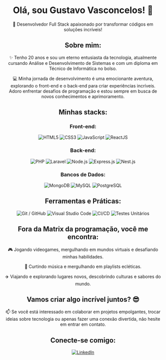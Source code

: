 <h1 align="center">Olá, sou Gustavo Vasconcelos! 👋</h1>

<p align="center">🚀 Desenvolvedor Full Stack apaixonado por transformar códigos em soluções incríveis!</p>

<h2 align="center">Sobre mim:</h2>

<p align="center">✨ Tenho 20 anos e sou um eterno entusiasta da tecnologia, atualmente cursando Análise e Desenvolvimento de Sistemas e com um diploma em Técnico de Informática no bolso.</p>

<p align="center">💻 Minha jornada de desenvolvimento é uma emocionante aventura, explorando o front-end e o back-end para criar experiências incríveis. Adoro enfrentar desafios de programação e estou sempre em busca de novos conhecimentos e aprimoramento.</p>

<h2 align="center">Minhas stacks:</h2>

<h3 align="center">Front-end:</h3>

<p align="center">
  <img src="https://img.shields.io/badge/HTML5-E34F26?style=for-the-badge&logo=html5&logoColor=white" alt="HTML5"/>
  <img src="https://img.shields.io/badge/CSS3-1572B6?style=for-the-badge&logo=css3&logoColor=white" alt="CSS3"/>
  <img src="https://img.shields.io/badge/JavaScript-F7DF1E?style=for-the-badge&logo=javascript&logoColor=black" alt="JavaScript"/>
  <img src="https://img.shields.io/badge/React-20232A?style=for-the-badge&logo=react&logoColor=61DAFB" alt="ReactJS"/>
</p>

<h3 align="center">Back-end:</h3>

<p align="center">
  <img src="https://img.shields.io/badge/PHP-777BB4?style=for-the-badge&logo=php&logoColor=white" alt="PHP"/>
  <img src="https://img.shields.io/badge/Laravel-FF2D20?style=for-the-badge&logo=laravel&logoColor=white" alt="Laravel"/>
  <img src="https://img.shields.io/badge/Node.js-43853D?style=for-the-badge&logo=node.js&logoColor=white" alt="Node.js"/>
  <img src="https://img.shields.io/badge/Express.js-000000?style=for-the-badge&logo=express&logoColor=white" alt="Express.js"/>
  <img src="https://img.shields.io/badge/Nest.js-E0234E?style=for-the-badge&logo=nestjs&logoColor=white" alt="Nest.js"/>
</p>

<h3 align="center">Bancos de Dados:</h3>

<p align="center">
  <img src="https://img.shields.io/badge/MongoDB-4EA94B?style=for-the-badge&logo=mongodb&logoColor=white" alt="MongoDB"/>
  <img src="https://img.shields.io/badge/MySQL-4479A1?style=for-the-badge&logo=mysql&logoColor=white" alt="MySQL"/>
  <img src="https://img.shields.io/badge/PostgreSQL-316192?style=for-the-badge&logo=postgresql&logoColor=white" alt="PostgreSQL"/>
</p>

<h2 align="center">Ferramentas e Práticas:</h2>

<p align="center">
  <img src="https://img.shields.io/badge/Git-GitHub-181717?style=for-the-badge&logo=git&logoColor=white" alt="Git / GitHub"/>
  <img src="https://img.shields.io/badge/Visual Studio Code-007ACC?style=for-the-badge&logo=visual-studio-code&logoColor=white" alt="Visual Studio Code"/>
  <img src="https://img.shields.io/badge/CI/CD-343434?style=for-the-badge&logo=jenkins&logoColor=white" alt="CI/CD"/>
  <img src="https://img.shields.io/badge/Testes Unitários-007396?style=for-the-badge&logo=jest&logoColor=white" alt="Testes Unitários"/>
</p>

<h2 align="center">Fora da Matrix da programação, você me encontra:</h2>

<p align="center">🎮 Jogando videogames, mergulhando em mundos virtuais e desafiando minhas habilidades.</p>
<p align="center">🎵 Curtindo música e mergulhando em playlists ecléticas.</p>
<p align="center">✈️ Viajando e explorando lugares novos, descobrindo culturas e sabores do mundo.</p>

<h2 align="center">Vamos criar algo incrível juntos? 😎</h2>

<p align="center">📫 Se você está interessado em colaborar em projetos empolgantes, trocar ideias sobre tecnologia ou apenas fazer uma conexão divertida, não hesite em entrar em contato.</p>

<h2 align="center">Conecte-se comigo:</h2>

<p align="center">
  <a href="https://www.linkedin.com/in/gustavo-vasconcelos-6684a9259/">
    <img src="https://img.shields.io/badge/LinkedIn-0077B5?style=for-the-badge&logo=linkedin&logoColor=white" alt="LinkedIn">
  </a>
</p>
